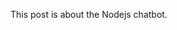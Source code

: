 

This post is about the Nodejs chatbot. 
<!--stackedit_data:
eyJoaXN0b3J5IjpbODQxMDA5MjI4LDE1NjkzNjA1NDVdfQ==
-->